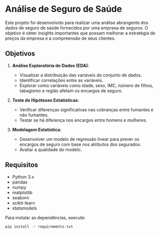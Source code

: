 # Análise de Seguro de Saúde

Este projeto foi desenvolvido para realizar uma análise abrangente dos dados de seguro de saúde fornecidos por uma empresa de seguros. O objetivo é obter insights importantes que possam melhorar a estratégia de preços da empresa e a compreensão de seus clientes.

## Objetivos

1. **Análise Exploratória de Dados (EDA)**:
   - Visualizar a distribuição das variáveis do conjunto de dados.
   - Identificar correlações entre as variáveis.
   - Explorar como variáveis como idade, sexo, IMC, número de filhos, tabagismo e região afetam os encargos de seguro.

2. **Teste de Hipóteses Estatísticas**:
   - Verificar diferenças significativas nas cobranças entre fumantes e não fumantes.
   - Testar se há diferença nos encargos entre homens e mulheres.

3. **Modelagem Estatística**:
   - Desenvolver um modelo de regressão linear para prever os encargos de seguro com base nos atributos dos segurados.
   - Avaliar a qualidade do modelo.

## Requisitos

- Python 3.x
- pandas
- numpy
- matplotlib
- seaborn
- scikit-learn
- statsmodels

Para instalar as dependências, execute:

```bash
pip install -r requirements.txt
